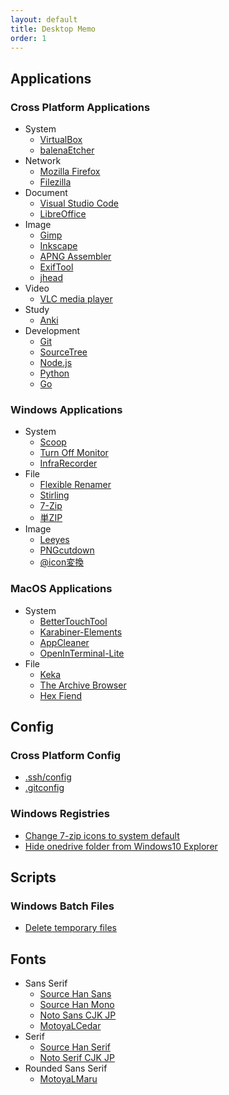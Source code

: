 ```yaml
---
layout: default
title: Desktop Memo
order: 1
---
```

## Applications

### Cross Platform Applications

- System
  - [VirtualBox](https://www.virtualbox.org/)
  - [balenaEtcher](https://www.balena.io/etcher/)
- Network
  - [Mozilla Firefox](https://www.mozilla.org/ja/firefox/)
  - [Filezilla](https://filezilla-project.org/)
- Document
  - [Visual Studio Code](https://code.visualstudio.com/)
  - [LibreOffice](https://ja.libreoffice.org/)
- Image
  - [Gimp](https://www.gimp.org/)
  - [Inkscape](https://inkscape.org/)
  - [APNG Assembler](http://apngasm.sourceforge.net/)
  - [ExifTool](https://exiftool.org/)
  - [jhead](https://www.sentex.ca/~mwandel/jhead/)
- Video
  - [VLC media player](https://www.videolan.org/)
- Study
  - [Anki](https://apps.ankiweb.net/)
- Development
  - [Git](https://git-scm.com/)
  - [SourceTree](https://www.sourcetreeapp.com/)
  - [Node.js](https://nodejs.org/ja/)
  - [Python](https://www.python.org/)
  - [Go](https://golang.org/)

### Windows Applications

- System
  - [Scoop](https://scoop.sh/)
  - [Turn Off Monitor](https://sourceforge.net/projects/turnoffmonitor/)
  - [InfraRecorder](http://infrarecorder.org/)
- File
  - [Flexible Renamer](http://www.vector.co.jp/soft/winnt/util/se131133.html)
  - [Stirling](http://www.vector.co.jp/soft/win95/util/se079072.html)
  - [7-Zip](https://sevenzip.osdn.jp/)
  - [単ZIP](http://kurohane.net/seisanbutu.html)
- Image
  - [Leeyes](http://www3.tokai.or.jp/boxes/leeyes/)
  - [PNGcutdown](http://www.vector.co.jp/soft/win95/prog/se277095.html)
  - [@icon変換](http://www.towofu.net/soft/aicon.php)

### MacOS Applications

- System
  - [BetterTouchTool](https://folivora.ai/)
  - [Karabiner-Elements](https://karabiner-elements.pqrs.org/)
  - [AppCleaner](https://freemacsoft.net/appcleaner/)
  - [OpenInTerminal-Lite](https://github.com/Ji4n1ng/OpenInTerminal/blob/master/Resources/README-Lite.md)
- File
  - [Keka](https://www.keka.io/ja/)
  - [The Archive Browser](https://theunarchiver.com/archive-browser)
  - [Hex Fiend](https://ridiculousfish.com/hexfiend/)

## Config

### Cross Platform Config

- [.ssh/config](ssh/config)
- [.gitconfig](gitconfig)

### Windows Registries

- [Change 7-zip icons to system default](reg/change_7zip_icons.reg)
- [Hide onedrive folder from Windows10 Explorer](reg/hide_onedrive.reg)

## Scripts

### Windows Batch Files

- [Delete temporary files](bat/delete_temp.bat)

## Fonts

- Sans Serif
  - [Source Han Sans](https://github.com/adobe-fonts/source-han-sans)
  - [Source Han Mono](https://github.com/adobe-fonts/source-han-mono)
  - [Noto Sans CJK JP](https://www.google.com/get/noto/#sans-jpan)
  - [MotoyaLCedar](https://github.com/android/platform_frameworks_base/blob/marshmallow-release/data/fonts/MTLc3m.ttf)
- Serif
  - [Source Han Serif](https://github.com/adobe-fonts/source-han-serif)
  - [Noto Serif CJK JP](https://www.google.com/get/noto/#serif-jpan)
- Rounded Sans Serif
  - [MotoyaLMaru](https://github.com/aosp-mirror/platform_frameworks_base/blob/marshmallow-release/data/fonts/MTLmr3m.ttf)
